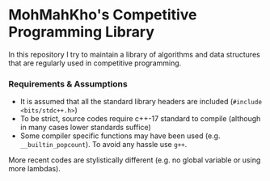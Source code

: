 # MohMahKho's Competitive Programming Library
In this repository I try to maintain a library of algorithms and data structures that are regularly used in competitive programming.

### Requirements & Assumptions
- It is assumed that all the standard library headers are included (```#include <bits/stdc++.h>```)
- To be strict, source codes require c++-17 standard to compile (although in many cases lower standards suffice)
- Some compiler specific functions may have been used (e.g. ```__builtin_popcount```). To avoid any hassle use ```g++```.

More recent codes are stylistically different (e.g. no global variable or using more lambdas).
